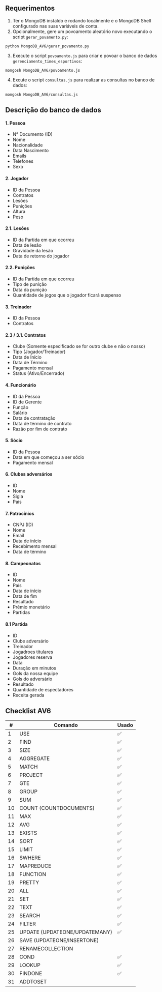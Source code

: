 ## Requerimentos

1. Ter o MongoDB instaldo e rodando localmente e o MongoDB Shell configurado nas suas variáveis de conta.
2. Opcionalmente, gere um povoamento aleatório novo executando o script `gerar_povamento.py`:

```
python MongoDB_AV6/gerar_povamento.py
```

3. Execute o script `povoamento.js` para criar e povoar o banco de dados `gerenciamento_times_esportivos`:

```
mongosh MongoDB_AV6/povoamento.js
```

4. Excute o script `consultas.js` para realizar as consultas no banco de dados:

```
mongosh MongoDB_AV6/consultas.js
```

## Descrição do banco de dados

#### 1. Pessoa

-   N° Documento (ID)
-   Nome
-   Nacionalidade
-   Data Nascimento
-   Emails
-   Telefones
-   Sexo

#### 2. Jogador

-   ID da Pessoa
-   Contratos
-   Lesões
-   Punições
-   Altura
-   Peso

#### 2.1. Lesões

-   ID da Partida em que ocorreu
-   Data de lesão
-   Gravidade da lesão
-   Data de retorno do jogador

#### 2.2. Punições

-   ID da Partida em que ocorreu
-   Tipo de punição
-   Data da punição
-   Quantidade de jogos que o jogador ficará suspenso

#### 3. Treinador

-   ID da Pessoa
-   Contratos

#### 2.3 / 3.1. Contratos

-   Clube (Somente especificado se for outro clube e não o nosso)
-   Tipo (Jogador/Treinador)
-   Data de Início
-   Data de Término
-   Pagamento mensal
-   Status (Ativo/Encerrado)

#### 4. Funcionário

-   ID da Pessoa
-   ID de Gerente
-   Função
-   Salário
-   Data de contratação
-   Data de término de contrato
-   Razão por fim de contrato

#### 5. Sócio

-   ID da Pessoa
-   Data em que começou a ser sócio
-   Pagamento mensal

#### 6. Clubes adversários

-   ID
-   Nome
-   Sigla
-   País

#### 7. Patrocínios

-   CNPJ (ID)
-   Nome
-   Email
-   Data de início
-   Recebimento mensal
-   Data de término

#### 8. Campeonatos

-   ID
-   Nome
-   País
-   Data de início
-   Data de fim
-   Resultado
-   Prêmio monetário
-   Partidas

#### 8.1 Partida

-   ID
-   Clube adversário
-   Treinador
-   Jogadroes titulares
-   Jogadores reserva
-   Data
-   Duração em minutos
-   Gols da nossa equipe
-   Gols do adversário
-   Resultado
-   Quantidade de espectadores
-   Receita gerada

## Checklist AV6

| #   | Comando                       | Usado |
| --- | ----------------------------- | ----- |
| 1   | USE                           | ✅    |
| 2   | FIND                          | ✅    |
| 3   | SIZE                          | ✅    |
| 4   | AGGREGATE                     | ✅    |
| 5   | MATCH                         | ✅    |
| 6   | PROJECT                       | ✅    |
| 7   | GTE                           | ✅    |
| 8   | GROUP                         | ✅    |
| 9   | SUM                           | ✅    |
| 10  | COUNT (COUNTDOCUMENTS)        | ✅    |
| 11  | MAX                           | ✅    |
| 12  | AVG                           | ✅    |
| 13  | EXISTS                        | ✅    |
| 14  | SORT                          | ✅    |
| 15  | LIMIT                         | ✅    |
| 16  | $WHERE                        | ✅    |
| 17  | MAPREDUCE                     | ✅    |
| 18  | FUNCTION                      | ✅    |
| 19  | PRETTY                        | ✅    |
| 20  | ALL                           | ✅    |
| 21  | SET                           | ✅    |
| 22  | TEXT                          | ✅    |
| 23  | SEARCH                        | ✅    |
| 24  | FILTER                        | ✅    |
| 25  | UPDATE (UPDATEONE/UPDATEMANY) | ✅    |
| 26  | SAVE (UPDATEONE/INSERTONE)    |       |
| 27  | RENAMECOLLECTION              |       |
| 28  | COND                          | ✅    |
| 29  | LOOKUP                        | ✅    |
| 30  | FINDONE                       | ✅    |
| 31  | ADDTOSET                      |       |
